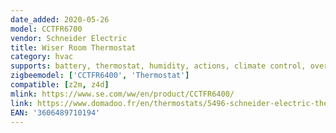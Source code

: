 ```yaml
---
date_added: 2020-05-26
model: CCTFR6700
vendor: Schneider Electric 
title: Wiser Room Thermostat
category: hvac
supports: battery, thermostat, humidity, actions, climate control, override cycle (30m/1h/2h)
zigbeemodel: ['CCTFR6400', 'Thermostat']
compatible: [z2m, z4d]
mlink: https://www.se.com/ww/en/product/CCTFR6400/
link: https://www.domadoo.fr/en/thermostats/5496-schneider-electric-thermostat-d-ambiance-connecte-zigbee-30-wiser-3606489710194.html
EAN: '3606489710194'
---
```

